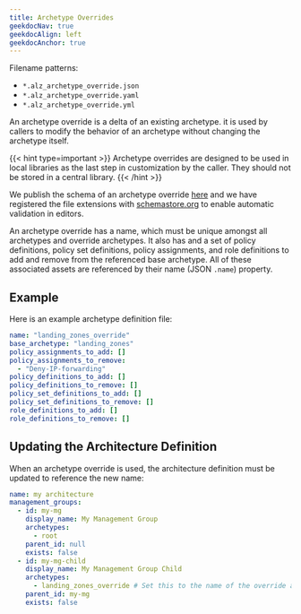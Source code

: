 ```yaml
---
title: Archetype Overrides
geekdocNav: true
geekdocAlign: left
geekdocAnchor: true
---
```


Filename patterns:

- `*.alz_archetype_override.json`
- `*.alz_archetype_override.yaml`
- `*.alz_archetype_override.yml`

An archetype override is a delta of an existing archetype.
it is used by callers to modify the behavior of an archetype without changing the archetype itself.

{{< hint type=important >}}
Archetype overrides are designed to be used in local libraries as the last step in customization by the caller.
They should not be stored in a central library.
{{< /hint >}}

We publish the schema of an archetype override [here](https://raw.githubusercontent.com/Azure/Azure-Landing-Zones-Library/main/schemas/archetype_override.json) and we have registered the file extensions with [schemastore.org](https://www.schemastore.org/json/) to enable  automatic validation in editors.

An archetype override has a name, which must be unique amongst all archetypes and override archetypes.
It also has and a set of policy definitions, policy set definitions, policy assignments, and role definitions to add and remove from the referenced base archetype.
All of these associated assets are referenced by their name (JSON `.name`) property.

## Example

Here is an example archetype definition file:

```yaml
name: "landing_zones_override"
base_archetype: "landing_zones"
policy_assignments_to_add: []
policy_assignments_to_remove:
  - "Deny-IP-forwarding"
policy_definitions_to_add: []
policy_definitions_to_remove: []
policy_set_definitions_to_add: []
policy_set_definitions_to_remove: []
role_definitions_to_add: []
role_definitions_to_remove: []
```

## Updating the Architecture Definition

When an archetype override is used, the architecture definition must be updated to reference the new name:

```yaml
name: my architecture
management_groups:
  - id: my-mg
    display_name: My Management Group
    archetypes:
      - root
    parent_id: null
    exists: false
  - id: my-mg-child
    display_name: My Management Group Child
    archetypes:
      - landing_zones_override # Set this to the name of the override archetype
    parent_id: my-mg
    exists: false
```
